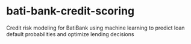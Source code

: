 # bati-bank-credit-scoring
 Credit risk modeling for BatiBank using machine learning to predict loan default probabilities and optimize lending decisions
